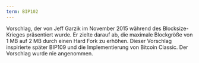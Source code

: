 ```yaml
---
term: BIP102
---
```


Vorschlag, der von Jeff Garzik im November 2015 während des Blocksize-Krieges präsentiert wurde. Er zielte darauf ab, die maximale Blockgröße von 1 MB auf 2 MB durch einen Hard Fork zu erhöhen. Dieser Vorschlag inspirierte später BIP109 und die Implementierung von Bitcoin Classic. Der Vorschlag wurde nie angenommen.